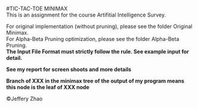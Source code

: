 #TIC-TAC-TOE MINIMAX  
This is an assignment for the course Artifitial Intelligence Survey.  
  
For original implementation (without pruning), please see the folder Original Minimax.  
For Alpha-Beta Pruning optimization, please see the folder Alpha-Beta Pruning.  
**The Input File Format must strictly follow the rule. See example input for detail.**  
  
**See my report for screen shoots and more details**

**Branch of XXX in the minimax tree of the output of my program means this node is the leaf of XXX node**  
  
&copy;Jeffery Zhao
